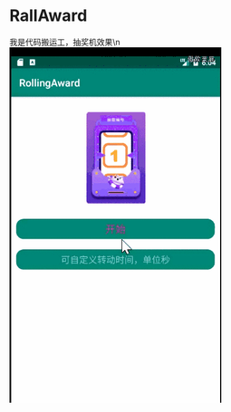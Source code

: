 # RallAward
我是代码搬运工，抽奖机效果\n
![images](https://github.com/lovemelon2017/RallAward/blob/master/gifhome.gif)
